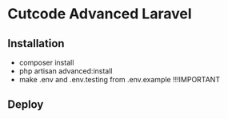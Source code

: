 # Cutcode Advanced Laravel

## Installation

- composer install
- php artisan advanced:install
- make .env and .env.testing from .env.example !!!IMPORTANT

## Deploy
